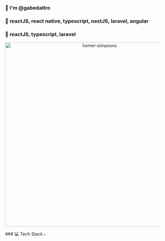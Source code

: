 ### 👋 I'm @gabedaltro
### 👀 reactJS, react native, typescript, nextJS, laravel, angular
### 💞️ reactJS, typescript, laravel


<p align="center">
 <img src="https://pngimg.com/uploads/simpsons/simpsons_PNG8.png" alt="homer-simpsons" height="600">
</p>
### 💻 Tech Stack
<img src="https://www.google.com/url?sa=i&url=https%3A%2F%2Fmedium.com%2Freactbrasil%2Fadicione-um-loader-inicial-em-sua-aplica%25C3%25A7%25C3%25A3o-react-b2e72e70b0d9&psig=AOvVaw36nwDQA9V4jvgp3uYmQY0x&ust=1642945331068000&source=images&cd=vfe&ved=0CAgQjRxqFwoTCJiP5bq-xfUCFQAAAAAdAAAAABAI" alt="react" width="10">
